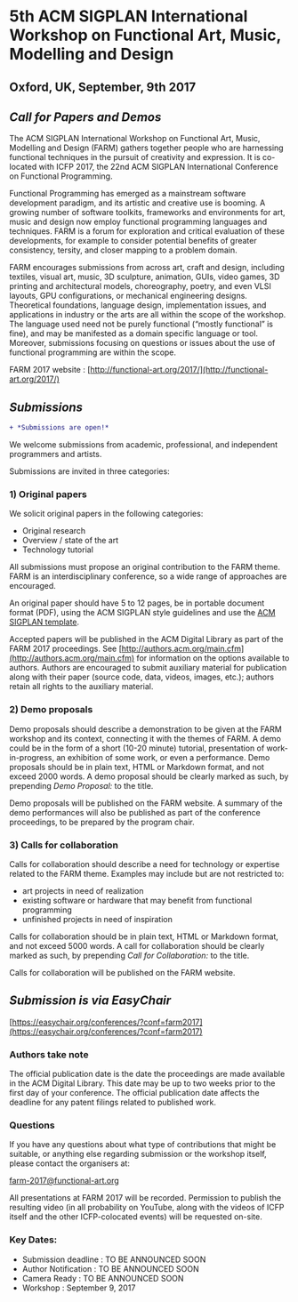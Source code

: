 
# 5th ACM SIGPLAN International Workshop on Functional Art, Music, Modelling and Design

## Oxford, UK, September, 9th 2017

## *Call for Papers and Demos*

The ACM SIGPLAN International Workshop on Functional Art, Music, Modelling and Design (FARM) gathers together people who are harnessing functional techniques in the pursuit of creativity and expression.
It is co-located with ICFP 2017, the 22nd ACM SIGPLAN International Conference on Functional Programming.

Functional Programming has emerged as a mainstream software development paradigm, and its artistic and creative use is booming. A growing number of software toolkits, frameworks and environments for art, music and design now employ functional programming languages and techniques. FARM is a forum for exploration and critical evaluation of these developments, for example to consider potential benefits of greater consistency, tersity, and closer mapping to a problem domain.

FARM encourages submissions from across art, craft and design, including textiles, visual art, music, 3D sculpture, animation, GUIs, video games, 3D printing and architectural models, choreography, poetry, and even VLSI layouts, GPU configurations, or mechanical engineering designs. Theoretical foundations, language design, implementation issues, and applications in industry or the arts are all within the scope of the workshop. The language used need not be purely functional (“mostly functional” is fine), and may be manifested as a domain specific language or tool. Moreover, submissions focusing on questions or issues about the use of functional programming are within the scope.

FARM 2017 website : [http://functional-art.org/2017/](http://functional-art.org/2017/)

## *Submissions*

```diff
+ *Submissions are open!*
```

We welcome submissions from academic, professional, and independent programmers and artists.

Submissions are invited in three categories:

### 1) Original papers

We solicit original papers in the following categories:

- Original research
- Overview / state of the art
- Technology tutorial

All submissions must propose an original contribution to the FARM theme. FARM is an interdisciplinary conference, so a wide range of approaches are encouraged.

An original paper should have 5 to 12 pages, be in portable document format (PDF), using the ACM SIGPLAN style guidelines and use the [ACM SIGPLAN template](http://www.sigplan.org/Resources/Author/).

Accepted papers will be published in the ACM Digital Library as part of the FARM 2017 proceedings. See [http://authors.acm.org/main.cfm](http://authors.acm.org/main.cfm) for information on the options available to authors. Authors are encouraged to submit auxiliary material for publication along with their paper (source code, data, videos, images, etc.); authors retain all rights to the auxiliary material.

### 2) Demo proposals
Demo proposals should describe a demonstration to be given at the FARM workshop and its context, connecting it with the themes of FARM. A demo could be in the form of a short (10-20 minute) tutorial, presentation of work-in-progress, an exhibition of some work, or even a performance. Demo proposals should be in plain text, HTML or Markdown format, and not exceed 2000 words. A demo proposal should be clearly marked as such, by prepending *Demo Proposal:* to the title.

Demo proposals will be published on the FARM website. A summary of the demo performances will also be published as part of the conference proceedings, to be prepared by the program chair.

### 3) Calls for collaboration

Calls for collaboration should describe a need for technology or expertise related to the FARM theme. Examples may include but are not restricted to:

- art projects in need of realization
- existing software or hardware that may benefit from functional programming
- unfinished projects in need of inspiration

Calls for collaboration should be in plain text, HTML or Markdown format, and not exceed 5000 words. A call for collaboration should be clearly marked as such, by prepending *Call for Collaboration:* to the title.

Calls for collaboration will be published on the FARM website.


## *Submission is via EasyChair*

[https://easychair.org/conferences/?conf=farm2017](https://easychair.org/conferences/?conf=farm2017)

### Authors take note

The official publication date is the date the proceedings are made available in the ACM Digital Library. This date may be up to two weeks prior to the first day of your conference. The official publication date affects the deadline for any patent filings related to published work.

### Questions

If you have any questions about what type of contributions that might be suitable, or anything else regarding submission or the workshop itself, please contact the organisers at:

farm-2017@functional-art.org

All presentations at FARM 2017 will be recorded. Permission to publish the resulting video (in all probability on YouTube, along with the videos of ICFP itself and the other ICFP-colocated events) will be requested on-site.

### Key Dates:

- Submission deadline	:	TO BE ANNOUNCED SOON
- Author Notification : 		TO BE ANNOUNCED SOON
- Camera Ready : 			TO BE ANNOUNCED SOON
- Workshop : 			September 9, 2017
